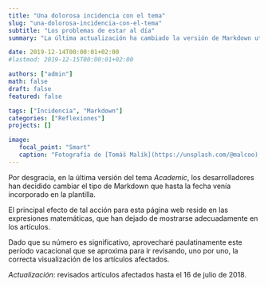 ```yaml
---
title: "Una dolorosa incidencia con el tema"
slug: "una-dolorosa-incidencia-con-el-tema"
subtitle: "Los problemas de estar al día"
summary: "La última actualización ha cambiado la versión de Markdown utilizada y ahora las expresiones matemáticas no se muestran adecuadamente."

date: 2019-12-14T00:00:01+02:00
#lastmod: 2019-12-15T00:00:01+02:00

authors: ["admin"]
math: false
draft: false
featured: false

tags: ["Incidencia", "Markdown"]
categories: ["Reflexiones"]
projects: []

image:
   focal_point: "Smart"
   caption: "Fotografía de [Tomáš Malík](https://unsplash.com/@malcoo), disponible en [Unsplash](https://unsplash.com/photos/ANCoz0JMhiQ)."
---
```


Por desgracia, en la última versión del tema *Academic*, los desarrolladores han decidido cambiar el tipo de Markdown que hasta la fecha venía incorporado en la plantilla.

El principal efecto de tal acción para esta página web reside en las expresiones matemáticas, que han dejado de mostrarse adecuadamente en los artículos.

Dado que su número es significativo, aprovecharé paulatinamente este período vacacional que se aproxima para ir revisando, uno por uno, la correcta visualización de los artículos afectados.

*Actualización*: revisados artículos afectados hasta el 16 de julio de 2018.
